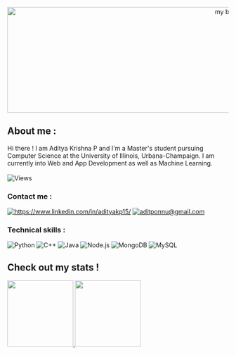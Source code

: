 <p align="center">
<img height="240" width = "1000" src="https://c.tenor.com/727qo8TxQjcAAAAd/jujutsu-kaisen-gojo-satoru.gif" alt="my banner" />
</p>

## About me :
Hi there ! I am Aditya Krishna P and I'm a Master's student pursuing Computer Science at the University of Illinois, Urbana-Champaign. I am currently into Web and App Development as well as Machine Learning.
<br>
<br>
![Views](https://komarev.com/ghpvc/?username=adityakp15&color=blue&label=Profile+Views)

### Contact me :
<a href="https://www.linkedin.com/in/adityakp15/"><img src="https://img.shields.io/badge/LinkedIn-0077B5?style=for-the-badge&logo=linkedin&logoColor=white" alt="https://www.linkedin.com/in/adityakp15/"></a>
<a href="mailto:aditponnu@gmail.com"><img src="https://img.shields.io/badge/-Mail-%23EA4335?style=for-the-badge&logo=gmail&logoColor=white" alt="aditponnu@gmail.com"></a>

### Technical skills :
![Python](https://img.shields.io/badge/Python-14354C?style=for-the-badge&logo=python&logoColor=white)
![C++](https://img.shields.io/badge/-c++-blue?style=for-the-badge&logo=c%2B%2B&logoColor=white)
![Java](https://img.shields.io/badge/Java-ED8B00?style=for-the-badge&logo=java&logoColor=white)
![Node.js](https://img.shields.io/badge/Node.js-43853D?style=for-the-badge&logo=node.js&logoColor=white)
![MongoDB](https://img.shields.io/badge/MongoDB-4EA94B?style=for-the-badge&logo=mongodb&logoColor=white)
![MySQL](https://img.shields.io/badge/MySQL-00000F?style=for-the-badge&logo=mysql&logoColor=white)

## Check out my stats !
<div>
  <a href="https://github.com/adityakp15">
    <img height="150" src="https://github-readme-stats-eight-theta.vercel.app/api?username=adityakp15&show_icons=true&theme=tokyonight&include_all_commits=true&count_private=true"/>
    <img height="150" src="https://github-readme-stats-eight-theta.vercel.app/api/top-langs/?username=adityakp15&layout=compact&langs_count=8&theme=tokyonight"/>
  </a>
</div>
